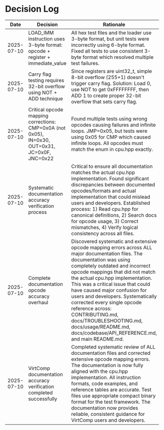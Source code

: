 # Decision Log

| Date | Decision | Rationale |
|------|----------|-----------|
| 2025-07-10 | LOAD_IMM instruction uses 3-byte format: opcode + register + immediate_value | All hex test files and the loader use 3-byte format, but unit tests were incorrectly using 6-byte format. Fixed all tests to use consistent 3-byte format which resolved multiple test failures. |
| 2025-07-10 | Carry flag testing requires 32-bit overflow using NOT + ADD technique | Since registers are uint32_t, simple 8-bit overflow (255+1) doesn't trigger carry flag. Solution: Load 0, use NOT to get 0xFFFFFFFF, then ADD 1 to create proper 32-bit overflow that sets carry flag. |
| 2025-07-10 | Critical opcode mapping corrections: CMP=0x0A (not 0x05), IN=0x30, OUT=0x31, JC=0x0F, JNC=0x22 | Found multiple tests using wrong opcodes causing failures and infinite loops. JMP=0x05, but tests were using 0x05 for CMP which caused infinite loops. All opcodes must match the enum in cpu.hpp exactly. |
| 2025-07-10 | Systematic documentation accuracy verification process | Critical to ensure all documentation matches the actual cpu.hpp implementation. Found significant discrepancies between documented opcodes/formats and actual implementation that could mislead users and developers. Established process: 1) Read cpu.hpp for canonical definitions, 2) Search docs for opcode usage, 3) Correct mismatches, 4) Verify logical consistency across all files. |
| 2025-07-10 | Complete documentation opcode accuracy overhaul | Discovered systematic and extensive opcode mapping errors across ALL major documentation files. The documentation was using completely outdated and incorrect opcode mappings that did not match the actual cpu.hpp implementation. This was a critical issue that could have caused major confusion for users and developers. Systematically corrected every single opcode reference across: CONTRIBUTING.md, docs/TROUBLESHOOTING.md, docs/usage/README.md, docs/codebase/API_REFERENCE.md, and main README.md. |
| 2025-07-10 | VirtComp documentation accuracy verification completed successfully | Completed systematic review of ALL documentation files and corrected extensive opcode mapping errors. The documentation is now fully aligned with the cpu.hpp implementation. All instruction formats, code examples, and reference tables are accurate. Test files use appropriate compact binary format for the test framework. The documentation now provides reliable, consistent guidance for VirtComp users and developers. |
